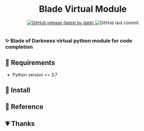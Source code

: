 <h1 align="center">Blade Virtual Module</h1>

<div align="center">
<a href="https://github.com/Sryml/blade-virtual-module/releases" target="_blank">
  <img alt="GitHub release (latest by date)" src="https://img.shields.io/github/v/release/sryml/blade-virtual-module?style=social">
</a>

  <img alt="GitHub last commit" src="https://img.shields.io/github/last-commit/sryml/blade-virtual-module?style=social">

</div>

<br>

### ✨ Blade of Darkness virtual python module for code completion

## 🌟 Requirements
- Python version >= 3.7

## 📖 Install

## 📄 Reference

## 💗 Thanks
